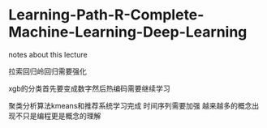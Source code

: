# Learning-Path-R-Complete-Machine-Learning-Deep-Learning
notes about this lecture 

拉索回归岭回归需要强化

xgb的分类首先要变成数字然后热编码需要继续学习

 聚类分析算法kmeans和推荐系统学习完成
 时间序列需要加强
 越来越多的概念出现不只是编程更是概念的理解
  
